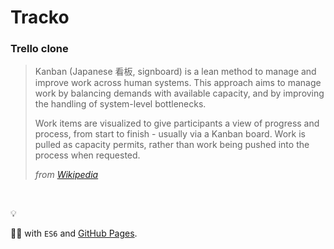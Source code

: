 # Tracko

### Trello clone 

> Kanban (Japanese 看板, signboard) is a lean method to manage and improve work across human systems. This approach aims to manage work by balancing demands with available capacity, and by improving the handling of system-level bottlenecks.
>
> Work items are visualized to give participants a view of progress and process, from start to finish - usually via a Kanban board. Work is pulled as capacity permits, rather than work being pushed into the process when requested.
>
> _from [Wikipedia](https://en.wikipedia.org/wiki/Kanban_(development))_

<br />

💡

👨‍💻 with `ES6` and [GitHub Pages](https://pages.github.com/).
